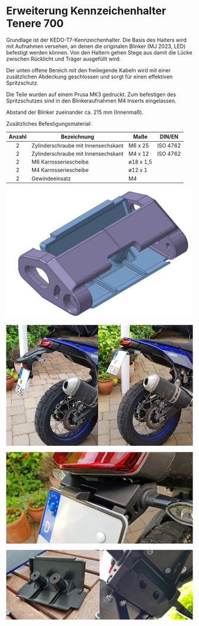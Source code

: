 # Erweiterung Kennzeichenhalter Tenere 700
Grundlage ist der KEDO-T7-Kennzeichenhalter. Die Basis des Halters wird mit Aufnahmen versehen, an denen die originalen Blinker (MJ 2023, LED) befestigt werden können.
Von den Haltern gehen Stege aus damit die Lücke zwischen Rücklicht und Träger ausgefüllt wird.

Der unten offene Bereich mit den freiliegende Kabeln wird mit einer zusätzlichen Abdeckung geschlossen und sorgt für einen effektiven Spritzschutz.

Die Teile wurden auf einem Prusa MK3 gedruckt. Zum befestigen des Spritzschutzes sind in den Blinkeraufnahmen M4 Inserts eingelassen.

Abstand der Blinker zueinander ca. 215 mm (Innenmaß).

Zusätzliches Befestigungsmaterial:

|Anzahl|Bezeichnung                        |Maße     |DIN/EN  |
|:---: | ---                               | ---     | ---    |
|2     |Zylinderschraube mit Innensechskant|M6 x 25  |ISO 4762|
|2     |Zylinderschraube mit Innensechskant|M4 x 12  |ISO 4762|
|2     |M6 Karrosseriescheibe              |ø18 x 1,5| |      
|2     |M4 Karrosseriescheibe              |ø12 x 1  | |  
|2     |Gewindeeinsatz                     |M4       | |


![Adaption](/images/adaption.jpg)

![vorher-nachher](/images/heck1.jpg)

![ ](/images/heck2.jpg)

![Cover](/images/heck3.jpg)

